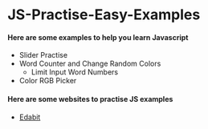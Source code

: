 # JS-Practise-Easy-Examples
#### Here are some examples to help you learn Javascript
  - Slider Practise
  - Word Counter and Change Random Colors
    - Limit Input Word Numbers
  - Color RGB Picker
#### Here are some websites to practise JS examples
  - [Edabit](https://edabit.com/)
